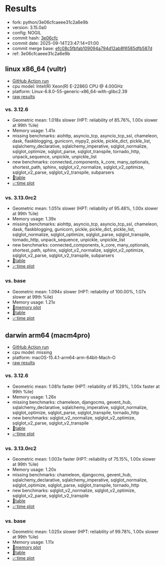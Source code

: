 # Results

- fork: python/3e06cfcaeee31c2a6e9b
- version: 3.15.0a0
- config: NOGIL
- commit hash: [3e06cfc](https://github.com/python/cpython/commit/3e06cfc)
- commit date: 2025-09-14T23:47:14+01:00
- commit merge base: [efc08c5fbfab109094a794d12ab8f6585dfb587d](https://github.com/python/cpython/commit/efc08c5fbfab109094a794d12ab8f6585dfb587d)
- ref: 3e06cfcaeee31c2a6e9b

## linux x86_64 (vultr)

- [GitHub Action run](https://github.com/facebookexperimental/free-threading-benchmarking/actions/runs/17718778145)
- cpu model: Intel(R) Xeon(R) E-2286G CPU @ 4.00GHz
- platform: Linux-6.8.0-55-generic-x86_64-with-glibc2.39
- [raw results](bm-20250914-vultr-x86_64-python-3e06cfcaeee31c2a6e9b-3.15.0a0-3e06cfc.json)

### vs. 3.12.6

- Geometric mean: 1.018x slower (HPT: reliability of 85.76%, 1.00x slower at 99th %ile)
- Memory usage: 1.41x
- missing benchmarks: aiohttp, asyncio_tcp, asyncio_tcp_ssl, chameleon, dask, flaskblogging, gunicorn, mypy2, pickle, pickle_dict, pickle_list, sqlalchemy_declarative, sqlalchemy_imperative, sqlglot_normalize, sqlglot_optimize, sqlglot_parse, sqlglot_transpile, tornado_http, unpack_sequence, unpickle, unpickle_list
- new benchmarks: connected_components, k_core, many_optionals, shortest_path, sphinx, sqlglot_v2_normalize, sqlglot_v2_optimize, sqlglot_v2_parse, sqlglot_v2_transpile, subparsers
- [📄table](bm-20250914-vultr-x86_64-python-3e06cfcaeee31c2a6e9b-3.15.0a0-3e06cfc-vs-3.12.6.md)
- [📈time plot](bm-20250914-vultr-x86_64-python-3e06cfcaeee31c2a6e9b-3.15.0a0-3e06cfc-vs-3.12.6.svg)

### vs. 3.13.0rc2

- Geometric mean: 1.051x slower (HPT: reliability of 95.48%, 1.00x slower at 99th %ile)
- Memory usage: 1.39x
- missing benchmarks: aiohttp, asyncio_tcp, asyncio_tcp_ssl, chameleon, dask, flaskblogging, gunicorn, pickle, pickle_dict, pickle_list, sqlglot_normalize, sqlglot_optimize, sqlglot_parse, sqlglot_transpile, tornado_http, unpack_sequence, unpickle, unpickle_list
- new benchmarks: connected_components, k_core, many_optionals, shortest_path, sphinx, sqlglot_v2_normalize, sqlglot_v2_optimize, sqlglot_v2_parse, sqlglot_v2_transpile, subparsers
- [📄table](bm-20250914-vultr-x86_64-python-3e06cfcaeee31c2a6e9b-3.15.0a0-3e06cfc-vs-3.13.0rc2.md)
- [📈time plot](bm-20250914-vultr-x86_64-python-3e06cfcaeee31c2a6e9b-3.15.0a0-3e06cfc-vs-3.13.0rc2.svg)

### vs. base

- Geometric mean: 1.094x slower (HPT: reliability of 100.00%, 1.07x slower at 99th %ile)
- Memory usage: 1.21x
- [🧠memory plot](bm-20250914-vultr-x86_64-python-3e06cfcaeee31c2a6e9b-3.15.0a0-3e06cfc-vs-base-mem.svg)
- [📄table](bm-20250914-vultr-x86_64-python-3e06cfcaeee31c2a6e9b-3.15.0a0-3e06cfc-vs-base.md)
- [📈time plot](bm-20250914-vultr-x86_64-python-3e06cfcaeee31c2a6e9b-3.15.0a0-3e06cfc-vs-base.svg)

## darwin arm64 (macm4pro)

- [GitHub Action run](https://github.com/facebookexperimental/free-threading-benchmarking/actions/runs/17718778145)
- cpu model: missing
- platform: macOS-15.4.1-arm64-arm-64bit-Mach-O
- [raw results](bm-20250914-macm4pro-arm64-python-3e06cfcaeee31c2a6e9b-3.15.0a0-3e06cfc.json)

### vs. 3.12.6

- Geometric mean: 1.081x faster (HPT: reliability of 95.29%, 1.00x faster at 99th %ile)
- Memory usage: 1.26x
- missing benchmarks: chameleon, djangocms, gevent_hub, sqlalchemy_declarative, sqlalchemy_imperative, sqlglot_normalize, sqlglot_optimize, sqlglot_parse, sqlglot_transpile, tornado_http
- new benchmarks: sqlglot_v2_normalize, sqlglot_v2_optimize, sqlglot_v2_parse, sqlglot_v2_transpile
- [📄table](bm-20250914-macm4pro-arm64-python-3e06cfcaeee31c2a6e9b-3.15.0a0-3e06cfc-vs-3.12.6.md)
- [📈time plot](bm-20250914-macm4pro-arm64-python-3e06cfcaeee31c2a6e9b-3.15.0a0-3e06cfc-vs-3.12.6.svg)

### vs. 3.13.0rc2

- Geometric mean: 1.003x faster (HPT: reliability of 75.15%, 1.00x slower at 99th %ile)
- Memory usage: 1.20x
- missing benchmarks: chameleon, djangocms, gevent_hub, sqlalchemy_declarative, sqlalchemy_imperative, sqlglot_normalize, sqlglot_optimize, sqlglot_parse, sqlglot_transpile, tornado_http
- new benchmarks: sqlglot_v2_normalize, sqlglot_v2_optimize, sqlglot_v2_parse, sqlglot_v2_transpile
- [📄table](bm-20250914-macm4pro-arm64-python-3e06cfcaeee31c2a6e9b-3.15.0a0-3e06cfc-vs-3.13.0rc2.md)
- [📈time plot](bm-20250914-macm4pro-arm64-python-3e06cfcaeee31c2a6e9b-3.15.0a0-3e06cfc-vs-3.13.0rc2.svg)

### vs. base

- Geometric mean: 1.025x slower (HPT: reliability of 99.78%, 1.00x slower at 99th %ile)
- Memory usage: 1.11x
- [🧠memory plot](bm-20250914-macm4pro-arm64-python-3e06cfcaeee31c2a6e9b-3.15.0a0-3e06cfc-vs-base-mem.svg)
- [📄table](bm-20250914-macm4pro-arm64-python-3e06cfcaeee31c2a6e9b-3.15.0a0-3e06cfc-vs-base.md)
- [📈time plot](bm-20250914-macm4pro-arm64-python-3e06cfcaeee31c2a6e9b-3.15.0a0-3e06cfc-vs-base.svg)

